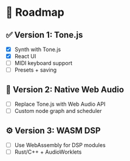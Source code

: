 # 🔭 Roadmap

## ✅ Version 1: Tone.js

- [x] Synth with Tone.js
- [x] React UI
- [ ] MIDI keyboard support
- [ ] Presets + saving

## 🔁 Version 2: Native Web Audio

- [ ] Replace Tone.js with Web Audio API
- [ ] Custom node graph and scheduler

## ⚙️ Version 3: WASM DSP

- [ ] Use WebAssembly for DSP modules
- [ ] Rust/C++ + AudioWorklets
